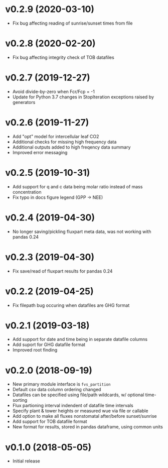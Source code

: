 # v0.2.9 (2020-03-10)
- Fix bug affecting reading of sunrise/sunset times from file

# v0.2.8 (2020-02-20)
- Fix bug affecting integrity check of TOB datafiles

# v0.2.7 (2019-12-27)
- Avoid divide-by-zero when Fcr/Fcp = -1
- Update for Python 3.7 changes in StopIteration exceptions raised by generators

# v0.2.6 (2019-11-27)
- Add "opt" model for intercellular leaf CO2
- Additional checks for missing high frequency data
- Additional outputs added to high freqency data summary
- Improved error messaging

# v0.2.5 (2019-10-31)
- Add support for q and c data being molar ratio instead of mass concentration
- Fix typo in docs figure legend (GPP -> NEE)

# v0.2.4 (2019-04-30)
- No longer saving/pickling fluxpart meta data, was not working with pandas 0.24  

# v0.2.3 (2019-04-30)
- Fix save/read of fluxpart results for pandas 0.24  

# v0.2.2 (2019-04-25)
- Fix filepath bug occuring when datafiles are GHG format

# v0.2.1 (2019-03-18)
- Add support for date and time being in separate datafile columns
- Add suport for GHG datafile format
- Improved root finding 

# v0.2.0 (2018-09-19)
- New primary module interface is ``fvs_partition``
- Default csv data column ordering changed
- Datafiles can be specified using file/path wildcards, w/ optional time-sorting
- Flux partioning interval indendent of datafile time intervals 
- Specify plant & tower heights or measured wue via file or callable
- Add option to make all fluxes nonstomatal after/before sunset/sunrise
- Add support for TOB datafile format
- New format for results, stored in pandas dataframe, using common units

# v0.1.0 (2018-05-05)
- Initial release
